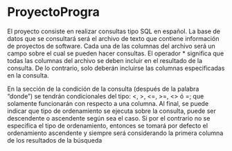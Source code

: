 # ProyectoProgra
El proyecto consiste en realizar consultas tipo SQL en español. La base de datos que  se consultará será el archivo de texto que contiene información de proyectos de  software.
Cada una de las columnas del archivo será un campo sobre el cual se  pueden hacer consultas. El operador * significa que todas las columnas del archivo se deben incluir en el  resultado de la consulta. De lo contrario, solo deberán incluirse las columnas  especificadas en la consulta. 

En la sección de la condición de la consulta (después de la palabra “donde”) se  tendrán condicionales del tipo: &lt;, >, &lt;=, >=, &lt;> ó =; que solamente funcionarán  con respecto a una columna. Al final, se puede indicar que tipo de ordenamiento se ejecuta sobre la consulta,  puede ser descendente o ascendente según sea el caso.
Si por el contrario no se  especifica el tipo de ordenamiento, entonces se tomará por defecto el ordenamiento ascendente y siempre será considerando la primera columna de los resultados de la 
búsqueda
